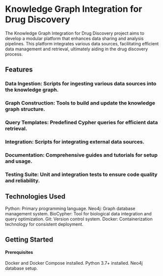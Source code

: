 # Knowledge Graph Integration for Drug Discovery

The Knowledge Graph Integration for Drug Discovery project aims to develop a modular platform that enhances data sharing and analysis pipelines. This platform integrates various data sources, facilitating efficient data management and retrieval, ultimately aiding in the drug discovery process.

## Features
### Data Ingestion: Scripts for ingesting various data sources into the knowledge graph.
### Graph Construction: Tools to build and update the knowledge graph structure.
### Query Templates: Predefined Cypher queries for efficient data retrieval.
### Integration: Scripts for integrating external data sources.
### Documentation: Comprehensive guides and tutorials for setup and usage.
### Testing Suite: Unit and integration tests to ensure code quality and reliability.

## Technologies Used
Python: Primary programming language.
Neo4j: Graph database management system.
BioCypher: Tool for biological data integration and query optimization.
Git: Version control system.
Docker: Containerization technology for consistent deployment.

## Getting Started
#### Prerequisites
Docker and Docker Compose installed.
Python 3.7+ installed.
Neo4j database setup.
